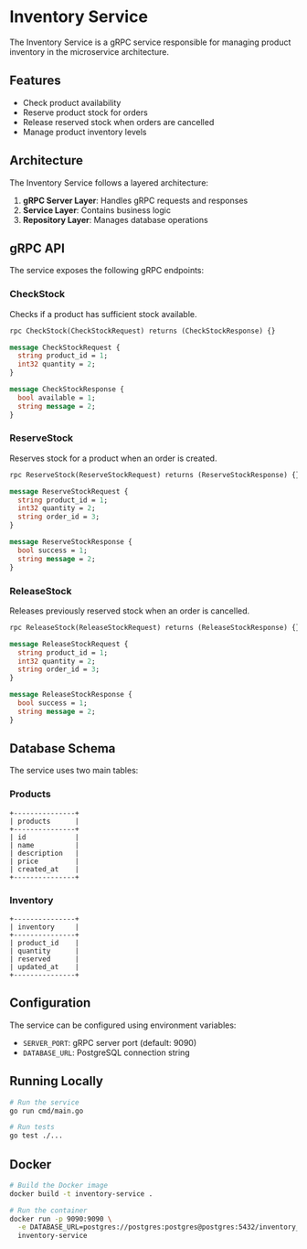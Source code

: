 # Inventory Service

The Inventory Service is a gRPC service responsible for managing product inventory in the microservice architecture.

## Features

- Check product availability
- Reserve product stock for orders
- Release reserved stock when orders are cancelled
- Manage product inventory levels

## Architecture

The Inventory Service follows a layered architecture:

1. **gRPC Server Layer**: Handles gRPC requests and responses
2. **Service Layer**: Contains business logic
3. **Repository Layer**: Manages database operations

## gRPC API

The service exposes the following gRPC endpoints:

### CheckStock

Checks if a product has sufficient stock available.

```protobuf
rpc CheckStock(CheckStockRequest) returns (CheckStockResponse) {}

message CheckStockRequest {
  string product_id = 1;
  int32 quantity = 2;
}

message CheckStockResponse {
  bool available = 1;
  string message = 2;
}
```

### ReserveStock

Reserves stock for a product when an order is created.

```protobuf
rpc ReserveStock(ReserveStockRequest) returns (ReserveStockResponse) {}

message ReserveStockRequest {
  string product_id = 1;
  int32 quantity = 2;
  string order_id = 3;
}

message ReserveStockResponse {
  bool success = 1;
  string message = 2;
}
```

### ReleaseStock

Releases previously reserved stock when an order is cancelled.

```protobuf
rpc ReleaseStock(ReleaseStockRequest) returns (ReleaseStockResponse) {}

message ReleaseStockRequest {
  string product_id = 1;
  int32 quantity = 2;
  string order_id = 3;
}

message ReleaseStockResponse {
  bool success = 1;
  string message = 2;
}
```

## Database Schema

The service uses two main tables:

### Products

```
+---------------+
| products      |
+---------------+
| id            |
| name          |
| description   |
| price         |
| created_at    |
+---------------+
```

### Inventory

```
+---------------+
| inventory     |
+---------------+
| product_id    |
| quantity      |
| reserved      |
| updated_at    |
+---------------+
```

## Configuration

The service can be configured using environment variables:

- `SERVER_PORT`: gRPC server port (default: 9090)
- `DATABASE_URL`: PostgreSQL connection string

## Running Locally

```bash
# Run the service
go run cmd/main.go

# Run tests
go test ./...
```

## Docker

```bash
# Build the Docker image
docker build -t inventory-service .

# Run the container
docker run -p 9090:9090 \
  -e DATABASE_URL=postgres://postgres:postgres@postgres:5432/inventory_service \
  inventory-service
```